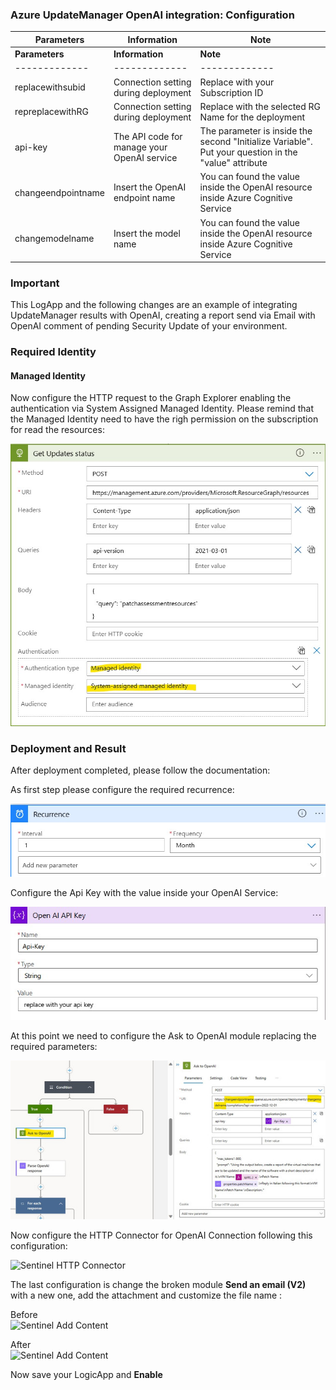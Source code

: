 <h3>Azure UpdateManager OpenAI integration: Configuration</h3>
 
| **Parameters** | **Information** | **Note** |
| ------------- | ------------- | ------------- |
| **Parameters** | **Information** | **Note** |
| ------------- | ------------- | ------------- |
| replacewithsubid | Connection setting during deployment | Replace with your Subscription ID |
| repreplacewithRG | Connection setting during deployment | Replace with the selected RG Name for the deployment |
| api-key | The API code for manage your OpenAI service | The parameter is inside the second "Initialize Variable". Put your question in the "value" attribute  |
| changeendpointname | Insert the OpenAI endpoint name | You can found the value inside the OpenAI resource inside Azure Cognitive Service |
| changemodelname | Insert the model name | You can found the value inside the OpenAI resource inside Azure Cognitive Service |

<h3> Important </h3>
 This LogApp and the following changes are an example of integrating UpdateManager results with OpenAI, creating a report send via Email with OpenAI comment of pending Security Update of your environment. 
 
 
<h3>Required Identity</h3>
<h4>Managed Identity</h4>

Now configure the HTTP request to the Graph Explorer enabling the authentication via System Assigned Managed Identity. Please remind that the Managed Identity need to have the righ permission on the subscription for read the resources:


![identity](./images/identity.jpg)


<h3> Deployment and Result </h3>
 
After deployment completed, please follow the documentation:


As first step please configure the required recurrence:

![recurrence](./images/recurrence.jpg)


Configure the Api Key with the value inside your OpenAI Service:

![Api Key](./images/ApiKey.jpg)

At this point we need to configure the Ask to OpenAI module replacing the required parameters:

![OpenAI](./images/OpenAI.jpg)

Now configure the HTTP Connector for OpenAI Connection following this configuration:

![Sentinel HTTP Connector](./images/http-connector.jpg)

The last configuration is change the broken module __Send an email (V2)__ with a new one, add the attachment and customize the file name :

Before <br>
![Sentinel Add Content](./images/sendEmail-broken.jpg)

After <br>
![Sentinel Add Content](./images/send-email2.jpg)

Now save your LogicApp and __Enable__
